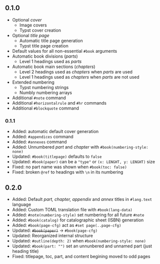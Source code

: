 ## 0.1.0

- Optional _cover_
  - Image covers
  - Typst cover creation
- Optional _title page_
  - Automatic title page generation
  - Typst title page creation
- Default values for all non-essential `#book` arguments
- Automatic book divisions (_parts_)
  - Level 1 headings used as _parts_
- Automatic book main sections (_chapters_)
  - Level 2 headings used as _chapters_ when _parts_ are used
  - Level 1 headings used as _chapters_ when _parts_ are not used
- Extended numbering
  - Typst numbering strings
  - Numbly numbering arrays
- Additional `#note` command
- Additional `#horizontalrule` and `#hr` commands
- Additional `#blockquote` command

### 0.1.1

- Added: automatic default cover generation
- Added: `#appendices` command
- Added: `#annexes` command
- Added: Unnumbered _part_ and _chapter_ with `#book(numbering-style: none)`
- Updated: `#book(titlepage)` defaults to `false`
- Updated: `#book(paper)` can be a `"type"` or `(x: LENGHT, y: LENGHT)` size
- Fixed: no part name was shown when `#book(toc: false)`
- Fixed: broken `@ref` to headings with `\n` in its numbering

## 0.2.0

- Added: Default _part, chapter, appendix_ and _annex_ titles in `#lang.text` language
- Added: Custom TOML translation file with `#book(lang-data)`
- Added: `#note(numbering-style)` set numbering for all future `#note`
- Added: `#book(catalog)` for catalographic sheet (ISBN) generation
- Added: `#book(page-cfg)` act as `#set page(..page-cfg)`
- Updated: ~~`#book(paper)`~~ &rarr; `#book(page-cfg)`
- Updated: Reorganized internal structure
- Updated: `#outline(depth: 2)` when `#book(numbering-style: none)`
- Updated: `#book(part: "")` set an unnunbered and unnamed part (just heading title)
- Fixed: titlepage, toc, part, and content begining moved to odd pages